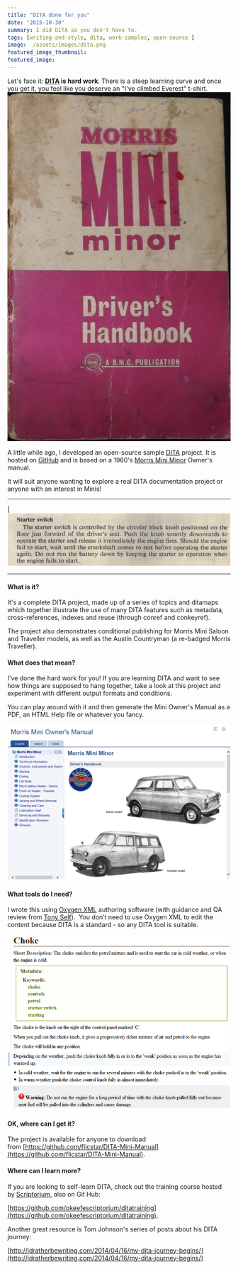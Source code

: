 ```yaml
---
title: "DITA done for you"
date: "2015-10-30"
summary: I did DITA so you don't have to.
tags: [writing-and-style, dita, work-samples, open-source ] 
image:  /assets/images/dita.png
featured_image_thumbnail: 
featured_image: 
---
```


Let's face it: **[DITA](https://en.wikipedia.org/wiki/Darwin_Information_Typing_Architecture) is hard work**. There is a steep learning curve and once you get it, you feel like you deserve an "I've climbed Everest" t-shirt.![drivermanual](/assets/images/drivermanual.jpg?w=96)

A little while ago, I developed an open-source sample [DITA](https://en.wikipedia.org/wiki/Darwin_Information_Typing_Architecture) project. It is hosted on [GitHub](https://github.com/flicstar/DITA-Mini-Manual) and is based on a 1960's [Morris Mini Minor](https://en.wikipedia.org/wiki/Mini) Owner's manual.

It will suit anyone wanting to explore a real DITA documentation project or anyone with an interest in Minis!

* * *

[![ManualSnippet](/assets/images/manualsnippet.png)

* * *

#### What is it?

It's a complete DITA project, made up of a series of topics and ditamaps which together illustrate the use of many DITA features such as metadata, cross-references, indexes and reuse (through conref and conkeyref).

The project also demonstrates conditional publishing for Morris Mini Saloon and Traveller models, as well as the Austin Countryman (a re-badged Morris Traveller).

#### What does that mean?

I've done the hard work for you! If you are learning DITA and want to see how things are supposed to hang together, take a look at this project and experiment with different output formats and conditions.

You can play around with it and then generate the Mini Owner's Manual as a PDF, an HTML Help file or whatever you fancy.

![HelpOutput](/assets/images/helpoutput.png?w=634)

#### What tools do I need?

I wrote this using [Oxygen XML](https://www.oxygenxml.com/) authoring software (with guidance and QA review from [Tony Self](https://twitter.com/hyperwrite)).  You don’t need to use Oxygen XML to edit the content because DITA is a standard - so any DITA tool is suitable.

![DITA_topic](/assets/images/dita_topic.png?w=634)

#### OK, where can I get it?

The project is available for anyone to download from [https://github.com/flicstar/DITA-Mini-Manual](https://github.com/flicstar/DITA-Mini-Manual).

#### Where can I learn more?

If you are looking to self-learn DITA, check out the training course hosted by [Scriptorium](http://www.scriptorium.com/2015/05/dita-training-call-for-participation), also on Git Hub:

[https://github.com/okeefescriptorium/ditatraining](https://github.com/okeefescriptorium/ditatraining).

Another great resource is Tom Johnson's series of posts about his DITA journey:

[http://idratherbewriting.com/2014/04/16/my-dita-journey-begins/](http://idratherbewriting.com/2014/04/16/my-dita-journey-begins/)
